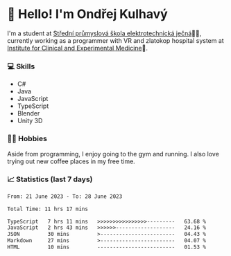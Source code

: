 # 👋 Hello! I'm Ondřej Kulhavý

I'm a student at [Střední průmyslová škola elektrotechnická ječná](https://www.spsejecna.cz/)👨‍🎓, currently working as a programmer with VR and zlatokop hospital system at [Institute for Clinical and Experimental Medicine](https://www.ikem.cz/en/)🏥.

### 💻 Skills
- C#
- Java
- JavaScript
- TypeScript
- Blender
- Unity 3D

### 🏋️‍♂️ Hobbies

Aside from programming, I enjoy going to the gym and running. I also love trying out new coffee places in my free time.

### 📈 Statistics (last 7 days)
<!--START_SECTION:waka-->

```txt
From: 21 June 2023 - To: 28 June 2023

Total Time: 11 hrs 17 mins

TypeScript   7 hrs 11 mins   >>>>>>>>>>>>>>>>---------   63.68 %
JavaScript   2 hrs 43 mins   >>>>>>-------------------   24.16 %
JSON         30 mins         >------------------------   04.43 %
Markdown     27 mins         >------------------------   04.07 %
HTML         10 mins         -------------------------   01.53 %
```

<!--END_SECTION:waka-->



